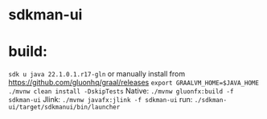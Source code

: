 # sdkman-ui

# build:

`sdk u java 22.1.0.1.r17-gln` or manually install from https://github.com/gluonhq/graal/releases
`export GRAALVM_HOME=$JAVA_HOME`
`./mvnw clean install -DskipTests`
Native:
`./mvnw gluonfx:build -f sdkman-ui`
Jlink:
`./mvnw javafx:jlink -f sdkman-ui`
run: `./sdkman-ui/target/sdkmanui/bin/launcher` 